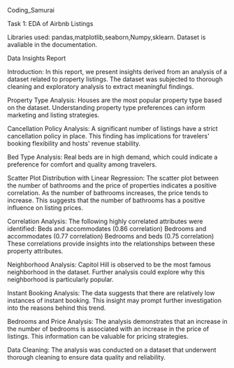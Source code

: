 Coding_Samurai

Task 1: EDA of Airbnb Listings

Libraries used: pandas,matplotlib,seaborn,Numpy,sklearn. Dataset is avaliable in the documentation.


Data Insights Report

Introduction: In this report, we present insights derived from an analysis of a dataset related to property listings. The dataset was subjected to thorough cleaning and exploratory analysis to extract meaningful findings.

Property Type Analysis:
Houses are the most popular property type based on the dataset. Understanding property type preferences can inform marketing and listing strategies.

Cancellation Policy Analysis:
A significant number of listings have a strict cancellation policy in place. This finding has implications for travelers' booking flexibility and hosts' revenue stability.

Bed Type Analysis:
Real beds are in high demand, which could indicate a preference for comfort and quality among travelers.

Scatter Plot Distribution with Linear Regression:
The scatter plot between the number of bathrooms and the price of properties indicates a positive correlation. As the number of bathrooms increases, the price tends to increase. This suggests that the number of bathrooms has a positive influence on listing prices.

Correlation Analysis:
The following highly correlated attributes were identified: Beds and accommodates (0.86 correlation) Bedrooms and accommodates (0.77 correlation) Bedrooms and beds (0.75 correlation) These correlations provide insights into the relationships between these property attributes.

Neighborhood Analysis:
Capitol Hill is observed to be the most famous neighborhood in the dataset. Further analysis could explore why this neighborhood is particularly popular.

Instant Booking Analysis:
The data suggests that there are relatively low instances of instant booking. This insight may prompt further investigation into the reasons behind this trend.

Bedrooms and Price Analysis:
The analysis demonstrates that an increase in the number of bedrooms is associated with an increase in the price of listings. This information can be valuable for pricing strategies.

Data Cleaning:
The analysis was conducted on a dataset that underwent thorough cleaning to ensure data quality and reliability.
